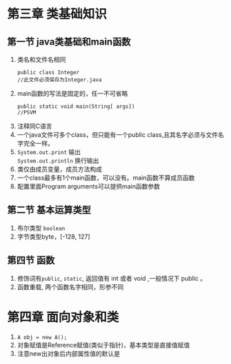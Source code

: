 # 第三章 类基础知识
## 第一节 java类基础和main函数
1. 类名和文件名相同  
    ```
    public class Integer
    //此文件必须保存为Integer.java
    ```
2. main函数的写法是固定的，任一不可省略
    ```
    public static void main(String[ args])
    //PSVM
    ```
3. 注释同C语言
4. 一个java文件可多个class，但只能有一个public class,且其名字必须与文件名字完全一样。
5. `System.out.print` 输出  
`System.out.println` 换行输出
6. 类仅由成员变量，成员方法构成
7. 一个class最多有1个main函数，可以没有。main函数不算成员函数
8. 配置里面Program arguments可以提供main函数参数

## 第二节 基本运算类型
1. 布尔类型 `boolean`
2. 字节类型byte，[-128, 127]

## 第四节 函数
1. 修饰词有`public`, `static`, 返回值有 int 或者 void ,一般情况下 public 。
2. 函数重载, 两个函数名字相同，形参不同

# 第四章 面向对象和类
1. `A obj = new A();`
2. 对象赋值是Reference赋值(类似于指针)，基本类型是直接值赋值
3. 注意new出对象后内部属性值的默认是